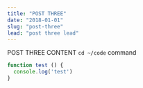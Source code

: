 ```yaml
---
title: "POST THREE"
date: "2018-01-01"
slug: "post-three"
lead: "post three lead"
---
```


POST THREE CONTENT `cd ~/code` command

```javascript
function test () {
  console.log('test')
}
```


